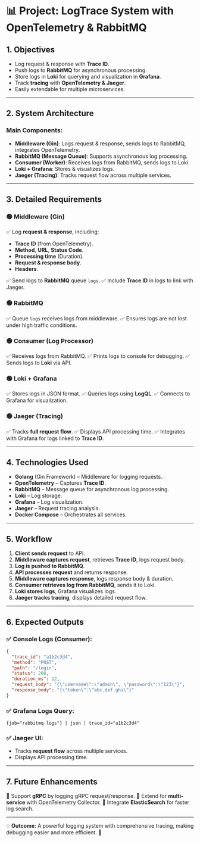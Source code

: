 # 📊 Project: LogTrace System with OpenTelemetry & RabbitMQ

## **1. Objectives**
- Log request & response with **Trace ID**.
- Push logs to **RabbitMQ** for asynchronous processing.
- Store logs in **Loki** for querying and visualization in **Grafana**.
- Track **tracing** with **OpenTelemetry & Jaeger**.
- Easily extendable for multiple microservices.

---

## **2. System Architecture**
### **Main Components:**
- **Middleware (Gin)**: Logs request & response, sends logs to RabbitMQ, integrates OpenTelemetry.
- **RabbitMQ (Message Queue)**: Supports asynchronous log processing.
- **Consumer (Worker)**: Receives logs from RabbitMQ, sends logs to Loki.
- **Loki + Grafana**: Stores & visualizes logs.
- **Jaeger (Tracing)**: Tracks request flow across multiple services.

---

## **3. Detailed Requirements**
### **🟢 Middleware (Gin)**
✅ Log **request & response**, including:
- **Trace ID** (from OpenTelemetry).
- **Method**, **URL**, **Status Code**.
- **Processing time** (Duration).
- **Request & response body**.
- **Headers**.

✅ Send logs to **RabbitMQ** queue `logs`.
✅ Include **Trace ID** in logs to link with Jaeger.

### **🟢 RabbitMQ**
✅ Queue `logs` receives logs from middleware.
✅ Ensures logs are not lost under high traffic conditions.

### **🟢 Consumer (Log Processor)**
✅ Receives logs from RabbitMQ.
✅ Prints logs to console for debugging.
✅ Sends logs to **Loki** via API.

### **🟢 Loki + Grafana**
✅ Stores logs in JSON format.
✅ Queries logs using **LogQL**.
✅ Connects to Grafana for visualization.

### **🟢 Jaeger (Tracing)**
✅ Tracks **full request flow**.
✅ Displays API processing time.
✅ Integrates with Grafana for logs linked to **Trace ID**.

---

## **4. Technologies Used**
- **Golang** (Gin Framework) – Middleware for logging requests.
- **OpenTelemetry** – Captures **Trace ID**.
- **RabbitMQ** – Message queue for asynchronous log processing.
- **Loki** – Log storage.
- **Grafana** – Log visualization.
- **Jaeger** – Request tracing analysis.
- **Docker Compose** – Orchestrates all services.

---

## **5. Workflow**
1. **Client sends request** to API.
2. **Middleware captures request**, retrieves **Trace ID**, logs request body.
3. **Log is pushed to RabbitMQ**.
4. **API processes request** and returns response.
5. **Middleware captures response**, logs response body & duration.
6. **Consumer retrieves log from RabbitMQ**, sends it to Loki.
7. **Loki stores logs**, Grafana visualizes logs.
8. **Jaeger tracks tracing**, displays detailed request flow.

---

## **6. Expected Outputs**
### **✅ Console Logs (Consumer)**:
```json
{
  "trace_id": "a1b2c3d4",
  "method": "POST",
  "path": "/login",
  "status": 200,
  "duration_ms": 12,
  "request_body": "{\"username\":\"admin\", \"password\":\"123\"}",
  "response_body": "{\"token\":\"abc.def.ghi\"}"
}
```

### **✅ Grafana Logs Query**:
```logql
{job="rabbitmq-logs"} | json | trace_id="a1b2c3d4"
```

### **✅ Jaeger UI**:
- Tracks **request flow** across multiple services.
- Displays API processing time.

---

## **7. Future Enhancements**
🚀 Support **gRPC** by logging gRPC request/response.
🚀 Extend for **multi-service** with OpenTelemetry Collector.
🚀 Integrate **ElasticSearch** for faster log search.

---

💡 **Outcome**: A powerful logging system with comprehensive tracing, making debugging easier and more efficient. 🚀




